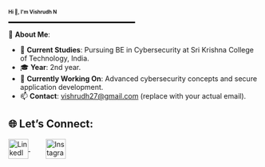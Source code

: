 <p >
  <span style="font-size: 10px; font-weight: bold;">Hi 👋, I'm Vishrudh N</span>
</p>

<p align="center">
  <hr style="border: 1px solid #000; width: 50%;"/>
</p>

💫 **About Me**:
- 🏫 **Current Studies**: Pursuing BE in Cybersecurity at Sri Krishna College of Technology, India.
- 🎓 **Year**: 2nd year.
- 🌱 **Currently Working On**: Advanced cybersecurity concepts and secure application development.
- 📫 **Contact**: vishrudh27@gmail.com (replace with your actual email).

## 🌐 Let’s Connect:
<p align="left">
  <a href="https://www.linkedin.com/in/vishrudh-n-2b2aa6290" target="_blank">
    <img src="https://cdn-icons-png.flaticon.com/512/174/174857.png" alt="LinkedIn" height="40" width="40" style="vertical-align: middle;"/>
  </a>
  <span style="display: inline-block; width: 15px;"></span>
  &nbsp;&nbsp;
  <a href="https://www.instagram.com/bizarre_boy_vish" target="_blank">
    <img src="https://cdn-icons-png.flaticon.com/512/87/87484.png" alt="Instagram" height="40" width="40" style="vertical-align: middle;"/>
  </a>
</p>
